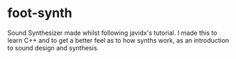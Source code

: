 # foot-synth
Sound Synthesizer made whilst following javidx's tutorial.
I made this to learn C++ and to get a better feel as to how synths work, as an introduction to sound design and synthesis.
